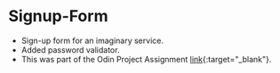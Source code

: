 # Signup-Form

- Sign-up form for an imaginary service.
- Added password validator.
- This was part of the Odin Project Assignment [link](https://www.theodinproject.com/lessons/node-path-intermediate-html-and-css-sign-up-form){:target="_blank"}.

